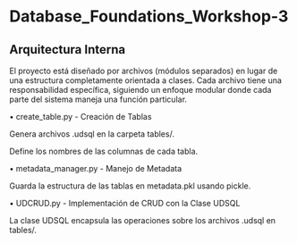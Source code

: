 # Database_Foundations_Workshop-3

## Arquitectura Interna
El proyecto está diseñado por archivos (módulos separados) en lugar de una estructura completamente orientada a clases. Cada archivo tiene una responsabilidad específica, siguiendo un enfoque modular donde cada parte del sistema maneja una función particular.

• create_table.py - Creación de Tablas

Genera archivos .udsql en la carpeta tables/.

Define los nombres de las columnas de cada tabla.

• metadata_manager.py - Manejo de Metadata

Guarda la estructura de las tablas en metadata.pkl usando pickle.

• UDCRUD.py - Implementación de CRUD con la Clase UDSQL

La clase UDSQL encapsula las operaciones sobre los archivos .udsql en tables/.
